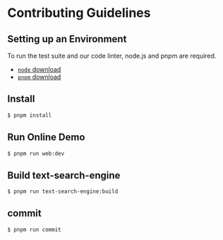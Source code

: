 # Contributing Guidelines

## Setting up an Environment
To run the test suite and our code linter, node.js and pnpm are required.

* [`node` download](https://nodejs.org/download)
* [`pnpm` download](https://pnpm.io/)

## Install
```bash
$ pnpm install
```

## Run Online Demo
```bash
$ pnpm run web:dev
```

## Build text-search-engine
```bash
$ pnpm run text-search-engine:build
```

## commit
```bash
$ pnpm run commit
```



